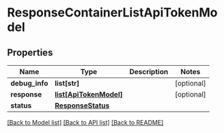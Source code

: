 # ResponseContainerListApiTokenModel

## Properties
Name | Type | Description | Notes
------------ | ------------- | ------------- | -------------
**debug_info** | **list[str]** |  | [optional] 
**response** | [**list[ApiTokenModel]**](ApiTokenModel.md) |  | [optional] 
**status** | [**ResponseStatus**](ResponseStatus.md) |  | 

[[Back to Model list]](../README.md#documentation-for-models) [[Back to API list]](../README.md#documentation-for-api-endpoints) [[Back to README]](../README.md)


